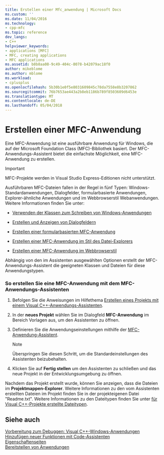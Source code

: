 ```yaml
---
title: Erstellen einer Mfc_anwendung | Microsoft Docs
ms.custom: ''
ms.date: 11/04/2016
ms.technology:
- cpp-mfc
ms.topic: reference
dev_langs:
- C++
helpviewer_keywords:
- applications [MFC]
- MFC, creating applications
- MFC applications
ms.assetid: b8b8aa08-9c49-404c-8078-b42079ac18f0
author: mikeblome
ms.author: mblome
ms.workload:
- cplusplus
ms.openlocfilehash: 5b30b1e0f5e8031609845c78da7558e8b3207862
ms.sourcegitcommit: 76b7653ae443a2b8eb1186b789f8503609d6453e
ms.translationtype: MT
ms.contentlocale: de-DE
ms.lasthandoff: 05/04/2018
---
```

# <a name="creating-an-mfc-application"></a>Erstellen einer MFC-Anwendung
Eine MFC-Anwendung ist eine ausführbare Anwendung für Windows, die auf der Microsoft Foundation Class (MFC)-Bibliothek basiert. Der MFC-Anwendungs-Assistent bietet die einfachste Möglichkeit, eine MFC-Anwendung zu erstellen.  
  
> [!IMPORTANT]
>  MFC-Projekte werden in Visual Studio Express-Editionen nicht unterstützt.  
  
 Ausführbaren MFC-Dateien fallen in der Regel in fünf Typen: Windows-Standardanwendungen, Dialogfelder, formularbasierte Anwendungen, Explorer-ähnliche Anwendungen und im Webbrowserstil Webanwendungen. Weitere Informationen finden Sie unter:  
  
-   [Verwenden der Klassen zum Schreiben von Windows-Anwendungen](../../mfc/using-the-classes-to-write-applications-for-windows.md)  
  
-   [Erstellen und Anzeigen von Dialogfeldern](../../mfc/creating-and-displaying-dialog-boxes.md)  
  
-   [Erstellen einer formularbasierten MFC-Anwendung](../../mfc/reference/creating-a-forms-based-mfc-application.md)  
  
-   [Erstellen einer MFC-Anwendung im Stil des Datei-Explorers](../../mfc/reference/creating-a-file-explorer-style-mfc-application.md)  
  
-   [Erstellen einer MFC-Anwendung im Webbrowserstil](../../mfc/reference/creating-a-web-browser-style-mfc-application.md)  
  
 Abhängig von den im Assistenten ausgewählten Optionen erstellt der MFC-Anwendungs-Assistent die geeigneten Klassen und Dateien für diese Anwendungstypen.  
  
### <a name="to-create-an-mfc-application-using-the-mfc-application-wizard"></a>So erstellen Sie eine MFC-Anwendung mit dem MFC-Anwendungs-Assistenten  
  
1.  Befolgen Sie die Anweisungen im Hilfethema [Erstellen eines Projekts mit einem Visual C++-Anwendungs-Assistenten](../../ide/creating-desktop-projects-by-using-application-wizards.md).  
  
2.  In der **neues Projekt** wählen Sie im Dialogfeld **MFC-Anwendung** im Bereich Vorlagen aus, um den Assistenten zu öffnen.  
  
3.  Definieren Sie die Anwendungseinstellungen mithilfe der [MFC-Anwendung-Assistent](../../mfc/reference/mfc-application-wizard.md).  
  
    > [!NOTE]
    >  Überspringen Sie diesen Schritt, um die Standardeinstellungen des Assistenten beizubehalten.  
  
4.  Klicken Sie auf **Fertig stellen** um den Assistenten zu schließen und das neue Projekt in der Entwicklungsumgebung zu öffnen.  
  
 Nachdem das Projekt erstellt wurde, können Sie anzeigen, dass die Dateien im **Projektmappen-Explorer**. Weitere Informationen zu den vom Assistenten erstellten Dateien im Projekt finden Sie in der projekteigenen Datei "Readme.txt". Weitere Informationen zu den Dateitypen finden Sie unter [für Visual C++-Projekte erstellte Dateitypen](../../ide/file-types-created-for-visual-cpp-projects.md).  
  
## <a name="see-also"></a>Siehe auch  
 [Vorbereitung zum Debuggen: Visual C++-Windows-Anwendungen](http://msdn.microsoft.com/en-us/a8bc54de-41a3-464d-9a12-db9bdcbc1ad5)   
 [Hinzufügen neuer Funktionen mit Code-Assistenten](../../ide/adding-functionality-with-code-wizards-cpp.md)   
 [Eigenschaftenseiten](../../ide/property-pages-visual-cpp.md)   
 [Bereitstellen von Anwendungen](http://msdn.microsoft.com/en-us/4ff8881d-0daf-47e7-bfe7-774c625031b4)

